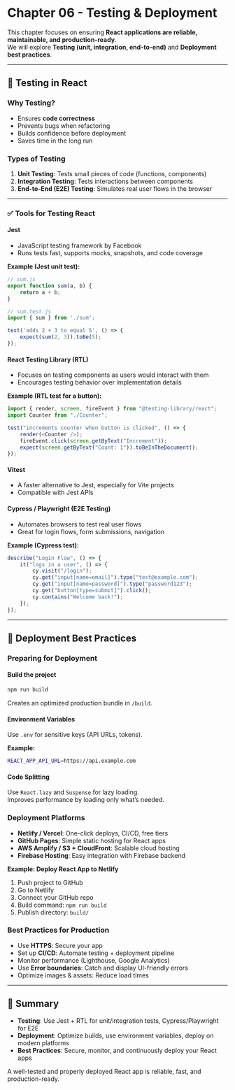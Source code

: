 # Chapter 06 - Testing & Deployment

This chapter focuses on ensuring **React applications are reliable, maintainable, and production-ready**.  
We will explore **Testing (unit, integration, end-to-end)** and **Deployment best practices**.

---

## 🔹 Testing in React

### Why Testing?
- Ensures **code correctness**
- Prevents bugs when refactoring
- Builds confidence before deployment
- Saves time in the long run

### Types of Testing
1. **Unit Testing**: Tests small pieces of code (functions, components)
2. **Integration Testing**: Tests interactions between components
3. **End-to-End (E2E) Testing**: Simulates real user flows in the browser

---

### ✅ Tools for Testing React

#### Jest
- JavaScript testing framework by Facebook
- Runs tests fast, supports mocks, snapshots, and code coverage

**Example (Jest unit test):**
```javascript
// sum.js
export function sum(a, b) {
    return a + b;
}

// sum.test.js
import { sum } from './sum';

test('adds 2 + 3 to equal 5', () => {
    expect(sum(2, 3)).toBe(5);
});
```

#### React Testing Library (RTL)
- Focuses on testing components as users would interact with them
- Encourages testing behavior over implementation details

**Example (RTL test for a button):**
```javascript
import { render, screen, fireEvent } from "@testing-library/react";
import Counter from "./Counter";

test("increments counter when button is clicked", () => {
    render(<Counter />);
    fireEvent.click(screen.getByText("Increment"));
    expect(screen.getByText("Count: 1")).toBeInTheDocument();
});
```

#### Vitest
- A faster alternative to Jest, especially for Vite projects
- Compatible with Jest APIs

#### Cypress / Playwright (E2E Testing)
- Automates browsers to test real user flows
- Great for login flows, form submissions, navigation

**Example (Cypress test):**
```javascript
describe("Login Flow", () => {
    it("logs in a user", () => {
        cy.visit("/login");
        cy.get("input[name=email]").type("test@example.com");
        cy.get("input[name=password]").type("password123");
        cy.get("button[type=submit]").click();
        cy.contains("Welcome back!");
    });
});
```

---

## 🔹 Deployment Best Practices

### Preparing for Deployment

#### Build the project
```bash
npm run build
```
Creates an optimized production bundle in `/build`.

#### Environment Variables
Use `.env` for sensitive keys (API URLs, tokens).

**Example:**
```bash
REACT_APP_API_URL=https://api.example.com
```

#### Code Splitting
Use `React.lazy` and `Suspense` for lazy loading.  
Improves performance by loading only what’s needed.

### Deployment Platforms
- **Netlify / Vercel**: One-click deploys, CI/CD, free tiers
- **GitHub Pages**: Simple static hosting for React apps
- **AWS Amplify / S3 + CloudFront**: Scalable cloud hosting
- **Firebase Hosting**: Easy integration with Firebase backend

**Example: Deploy React App to Netlify**
1. Push project to GitHub
2. Go to Netlify
3. Connect your GitHub repo
4. Build command: `npm run build`
5. Publish directory: `build/`

### Best Practices for Production
- Use **HTTPS**: Secure your app
- Set up **CI/CD**: Automate testing + deployment pipeline
- Monitor performance (Lighthouse, Google Analytics)
- Use **Error boundaries**: Catch and display UI-friendly errors
- Optimize images & assets: Reduce load times

---

## 🔹 Summary

- **Testing**: Use Jest + RTL for unit/integration tests, Cypress/Playwright for E2E
- **Deployment**: Optimize builds, use environment variables, deploy on modern platforms
- **Best Practices**: Secure, monitor, and continuously deploy your React apps

A well-tested and properly deployed React app is reliable, fast, and production-ready.
